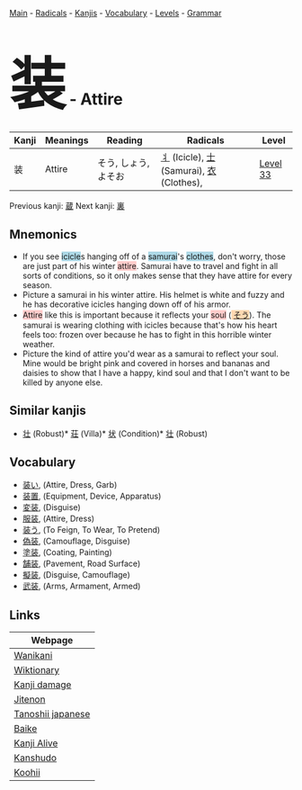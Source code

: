 <style> bigfont {font-size: 100px}</style>
[Main](../README.md) -
[Radicals](../radicals.md) -
[Kanjis](../kanjis.md) -
[Vocabulary](../vocabulary.md) -
[Levels](../levels.md) -
[Grammar](../grammar.md)
# <bigfont> 装</bigfont> - Attire 

| Kanji | Meanings | Reading | Radicals | Level |
| --- | --- | --- | --- | --- |
| 装 | Attire | そう, しょう, よそお | [丬](../radicals/丬.md) (Icicle), [士](../radicals/士.md) (Samurai), [衣](../radicals/衣.md) (Clothes),  | [Level 33](../levels/wk_level33.md) |

Previous kanji: [蔵](蔵.md) Next kanji: [裏](裏.md) 

## Mnemonics
 * If you see <span style="background-color:#ADD8E6"> icicle</span>s hanging off of a <span style="background-color:#ADD8E6"> samurai</span>'s <span style="background-color:#ADD8E6"> clothes</span>, don't worry, those are just part of his winter <span style="background-color:#ffcccb"> attire</span>. Samurai have to travel and fight in all sorts of conditions, so it only makes sense that they have attire for every season.
* Picture a samurai in his winter attire. His helmet is white and fuzzy and he has decorative icicles hanging down off of his armor.
* <span style="background-color:#ffcccb"> Attire</span> like this is important because it reflects your <span style="background-color:#ffcccb"> soul</span> (<span style="background-color:#fed8b1"> [そう](https://jisho.org/search/そう)</span>). The samurai is wearing clothing with icicles because that's how his heart feels too: frozen over because he has to fight in this horrible winter weather.
* Picture the kind of attire you'd wear as a samurai to reflect your soul. Mine would be bright pink and covered in horses and bananas and daisies to show that I have a happy, kind soul and that I don't want to be killed by anyone else.


## Similar kanjis
 * [壮](壮.md) (Robust)* [荘](荘.md) (Villa)* [状](状.md) (Condition)* [壮](壮.md) (Robust)


## Vocabulary
 * [装い](../vocabulary/装.md), (Attire, Dress, Garb)
* [装置](../vocabulary/装.md), (Equipment, Device, Apparatus)
* [変装](../vocabulary/装.md), (Disguise)
* [服装](../vocabulary/装.md), (Attire, Dress)
* [装う](../vocabulary/装.md), (To Feign, To Wear, To Pretend)
* [偽装](../vocabulary/装.md), (Camouflage, Disguise)
* [塗装](../vocabulary/装.md), (Coating, Painting)
* [舗装](../vocabulary/装.md), (Pavement, Road Surface)
* [擬装](../vocabulary/装.md), (Disguise, Camouflage)
* [武装](../vocabulary/装.md), (Arms, Armament, Armed)



## Links 

| Webpage |
| --- |
| [Wanikani          ](https://www.wanikani.com/kanji/装) |
| [Wiktionary        ](https://en.wiktionary.org/wiki/装) |
| [Kanji damage      ](http://www.kanjidamage.com/kanji/search?utf8=✓&q=装) |
| [Jitenon           ](https://jitenon.com/kanji/装) |
| [Tanoshii japanese ](https://www.tanoshiijapanese.com/dictionary/kanji.cfm?k=装) |
| [Baike             ](https://baike.baidu.com/item/装) |
| [Kanji Alive       ](https://app.kanjialive.com/装) |
| [Kanshudo          ](https://www.kanshudo.com/searchmn?q=装) |
| [Koohii            ](https://kanji.koohii.com/study/kanji/装) |
